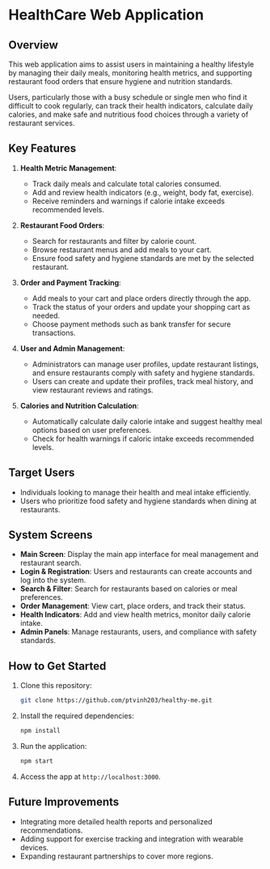 # HealthCare Web Application

## Overview

This web application aims to assist users in maintaining a healthy lifestyle by managing their daily meals, monitoring health metrics, and supporting restaurant food orders that ensure hygiene and nutrition standards.

Users, particularly those with a busy schedule or single men who find it difficult to cook regularly, can track their health indicators, calculate daily calories, and make safe and nutritious food choices through a variety of restaurant services.

## Key Features

1. **Health Metric Management**:
   - Track daily meals and calculate total calories consumed.
   - Add and review health indicators (e.g., weight, body fat, exercise).
   - Receive reminders and warnings if calorie intake exceeds recommended levels.
2. **Restaurant Food Orders**:

   - Search for restaurants and filter by calorie count.
   - Browse restaurant menus and add meals to your cart.
   - Ensure food safety and hygiene standards are met by the selected restaurant.

3. **Order and Payment Tracking**:

   - Add meals to your cart and place orders directly through the app.
   - Track the status of your orders and update your shopping cart as needed.
   - Choose payment methods such as bank transfer for secure transactions.

4. **User and Admin Management**:
   - Administrators can manage user profiles, update restaurant listings, and ensure restaurants comply with safety and hygiene standards.
   - Users can create and update their profiles, track meal history, and view restaurant reviews and ratings.
5. **Calories and Nutrition Calculation**:
   - Automatically calculate daily calorie intake and suggest healthy meal options based on user preferences.
   - Check for health warnings if caloric intake exceeds recommended levels.

## Target Users

- Individuals looking to manage their health and meal intake efficiently.
- Users who prioritize food safety and hygiene standards when dining at restaurants.

## System Screens

- **Main Screen**: Display the main app interface for meal management and restaurant search.
- **Login & Registration**: Users and restaurants can create accounts and log into the system.
- **Search & Filter**: Search for restaurants based on calories or meal preferences.
- **Order Management**: View cart, place orders, and track their status.
- **Health Indicators**: Add and view health metrics, monitor daily calorie intake.
- **Admin Panels**: Manage restaurants, users, and compliance with safety standards.

## How to Get Started

1. Clone this repository:
   ```bash
   git clone https://github.com/ptvinh203/healthy-me.git
   ```
2. Install the required dependencies:
   ```bash
   npm install
   ```
3. Run the application:
   ```bash
   npm start
   ```
4. Access the app at `http://localhost:3000`.

## Future Improvements

- Integrating more detailed health reports and personalized recommendations.
- Adding support for exercise tracking and integration with wearable devices.
- Expanding restaurant partnerships to cover more regions.
